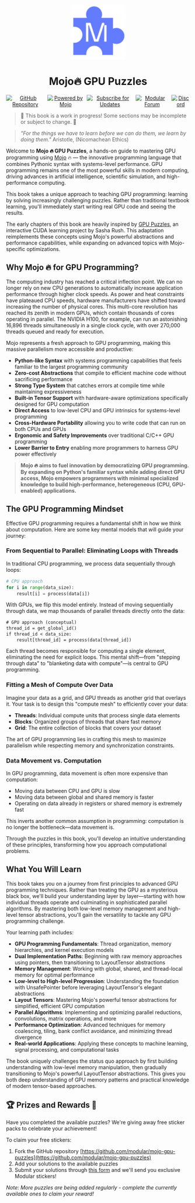 <p align="center">
  <img src="images/puzzle-mark.svg" alt="Mojo GPU Puzzles Logo" width="150">
</p>

<p align="center">
  <h1 align="center">Mojo🔥 GPU Puzzles</h1>
</p>

<p align="center" style="display: flex; justify-content: center; gap: 8px;">
  <a href="https://github.com/modular/mojo-gpu-puzzles">
    <img src="https://img.shields.io/badge/GitHub-Repository-181717?logo=github" alt="GitHub Repository">
  </a>
  <a href="https://docs.modular.com/mojo">
    <img src="https://img.shields.io/badge/Powered%20by-Mojo-FF5F1F" alt="Powered by Mojo">
  </a>
  <a href="https://docs.modular.com/max/get-started/#stay-in-touch">
    <img src="https://img.shields.io/badge/Subscribe-Updates-00B5AD?logo=mail.ru" alt="Subscribe for Updates">
  </a>
  <a href="https://forum.modular.com/c/">
    <img src="https://img.shields.io/badge/Modular-Forum-9B59B6?logo=discourse" alt="Modular Forum">
  </a>
  <a href="https://discord.com/channels/1087530497313357884/1098713601386233997">
    <img src="https://img.shields.io/badge/Discord-Join_Chat-5865F2?logo=discord" alt="Discord">
  </a>
</p>

> 🚧 This book is a work in progress! Some sections may be incomplete or subject to change. 🚧

> _"For the things we have to learn before we can do them, we learn by doing them."_
> Aristotle, (Nicomachean Ethics)

Welcome to **Mojo 🔥 GPU Puzzles**, a hands-on guide to mastering GPU programming using [Mojo](https://docs.modular.com/mojo/manual/) 🔥 — the innovative programming language that combines Pythonic syntax with systems-level performance. GPU programming remains one of the most powerful skills in modern computing, driving advances in artificial intelligence, scientific simulation, and high-performance computing.

This book takes a unique approach to teaching GPU programming: learning by solving increasingly challenging puzzles. Rather than traditional textbook learning, you'll immediately start writing real GPU code and seeing the results.

The early chapters of this book are heavily inspired by [GPU Puzzles](https://github.com/srush/GPU-Puzzles), an interactive CUDA learning project by Sasha Rush. This adaptation reimplements these concepts using Mojo's powerful abstractions and performance capabilities, while expanding on advanced topics with Mojo-specific optimizations.

## Why Mojo 🔥 for GPU Programming?

The computing industry has reached a critical inflection point. We can no longer rely on new CPU generations to automatically increase application performance through higher clock speeds. As power and heat constraints have plateaued CPU speeds, hardware manufacturers have shifted toward increasing the number of physical cores. This multi-core revolution has reached its zenith in modern GPUs, which contain thousands of cores operating in parallel. The NVIDIA H100, for example, can run an astonishing 16,896 threads simultaneously in a single clock cycle, with over 270,000 threads queued and ready for execution.

Mojo represents a fresh approach to GPU programming, making this massive parallelism more accessible and productive:

- **Python-like Syntax** with systems programming capabilities that feels familiar to the largest programming community
- **Zero-cost Abstractions** that compile to efficient machine code without sacrificing performance
- **Strong Type System** that catches errors at compile time while maintaining expressiveness
- **Built-in Tensor Support** with hardware-aware optimizations specifically designed for GPU computation
- **Direct Access** to low-level CPU and GPU intrinsics for systems-level programming
- **Cross-Hardware Portability** allowing you to write code that can run on both CPUs and GPUs
- **Ergonomic and Safety Improvements** over traditional C/C++ GPU programming
- **Lower Barrier to Entry** enabling more programmers to harness GPU power effectively

>**Mojo 🔥 aims to fuel innovation by democratizing GPU programming.**
>**By expanding on Python's familiar syntax while adding direct GPU access, Mojo empowers programmers with minimal specialized knowledge to build high-performance, heterogeneous (CPU, GPU-enabled) applications.**

## The GPU Programming Mindset

Effective GPU programming requires a fundamental shift in how we think about computation. Here are some key mental models that will guide your journey:

### From Sequential to Parallel: Eliminating Loops with Threads

In traditional CPU programming, we process data sequentially through loops:

```python
# CPU approach
for i in range(data_size):
    result[i] = process(data[i])
```

With GPUs, we flip this model entirely. Instead of moving sequentially through data, we map thousands of parallel threads directly onto the data:

```mojo
# GPU approach (conceptual)
thread_id = get_global_id()
if thread_id < data_size:
    result[thread_id] = process(data[thread_id])
```

Each thread becomes responsible for computing a single element, eliminating the need for explicit loops. This mental shift—from "stepping through data" to "blanketing data with compute"—is central to GPU programming.

### Fitting a Mesh of Compute Over Data

Imagine your data as a grid, and GPU threads as another grid that overlays it. Your task is to design this "compute mesh" to efficiently cover your data:

- **Threads**: Individual compute units that process single data elements
- **Blocks**: Organized groups of threads that share fast memory
- **Grid**: The entire collection of blocks that covers your dataset

The art of GPU programming lies in crafting this mesh to maximize parallelism while respecting memory and synchronization constraints.

### Data Movement vs. Computation

In GPU programming, data movement is often more expensive than computation:
- Moving data between CPU and GPU is slow
- Moving data between global and shared memory is faster
- Operating on data already in registers or shared memory is extremely fast

This inverts another common assumption in programming: computation is no longer the bottleneck—data movement is.

Through the puzzles in this book, you'll develop an intuitive understanding of these principles, transforming how you approach computational problems.

## What You Will Learn

This book takes you on a journey from first principles to advanced GPU programming techniques. Rather than treating the GPU as a mysterious black box, we'll build your understanding layer by layer—starting with how individual threads operate and culminating in sophisticated parallel algorithms. By mastering both low-level memory management and high-level tensor abstractions, you'll gain the versatility to tackle any GPU programming challenge.

Your learning path includes:

- **GPU Programming Fundamentals**: Thread organization, memory hierarchies, and kernel execution models
- **Dual Implementation Paths**: Beginning with raw memory approaches using pointers, then transitioning to LayoutTensor abstractions
- **Memory Management**: Working with global, shared, and thread-local memory for optimal performance
- **Low-level to High-level Progression**: Understanding the foundation with UnsafePointer before leveraging LayoutTensor's elegant abstractions
- **Layout Tensors**: Mastering Mojo's powerful tensor abstractions for simplified, efficient GPU computation
- **Parallel Algorithms**: Implementing and optimizing parallel reductions, convolutions, matrix operations, and more
- **Performance Optimization**: Advanced techniques for memory coalescing, tiling, bank conflict avoidance, and minimizing thread divergence
- **Real-world Applications**: Applying these concepts to machine learning, signal processing, and computational tasks

The book uniquely challenges the status quo approach by first building understanding with low-level memory manipulation, then gradually transitioning to Mojo's powerful LayoutTensor abstractions. This gives you both deep understanding of GPU memory patterns and practical knowledge of modern tensor-based approaches.

## 🏆 Prizes and Rewards 🎉

Have you completed the available puzzles? We're giving away free sticker packs to celebrate your achievement!

To claim your free stickers:

1. Fork the GitHub repository [https://github.com/modular/mojo-gpu-puzzles](https://github.com/modular/mojo-gpu-puzzles)
2. Add your solutions to the available puzzles
3. Submit your solutions through [this form](https://forms.gle/bchQpB3GanHMNY3x9) and we'll send you exclusive Modular stickers!

_Note: More puzzles are being added regularly - complete the currently available ones to claim your reward!_
